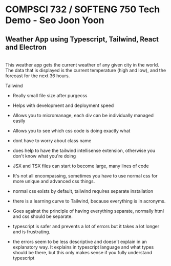 # COMPSCI 732 / SOFTENG 750 Tech Demo - Seo Joon Yoon

## Weather App using Typescript, Tailwind, React and Electron

<br>
This weather app gets the current weather of any given city in the world. The data that is displayed is the current temperature (high and low), and the forecast for the next 36 hours.

<br>




Tailwind
- Really small file size after purgecss
- Helps with development and deployment speed
- Allows you to micromanage, each div can be individually managed easily
- Allows you to see which css code is doing exactly what
- dont have to worry about class name
- does help to have the tailwind intellisense extension, otherwise you don't know what you're doing

- JSX and TSX files can start to become large, many lines of code
- It's not all encompassing, sometimes you have to use normal css for more unique and advanced css things.
- normal css exists by default, tailwind requires separate installation
- there is a learning curve to Tailwind, because everything is in acronyms.
- Goes against the principle of having everything separate, normally html and css should be separate.

- typescript is safer and prevents a lot of errors but it takes a lot longer and is frustrating.
- the errors seem to be less descriptive and doesn't explain in an explanatory way. It explains in typescript language and what
types should be there, but this only makes sense if you fully understand typescript

